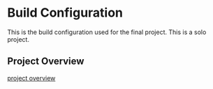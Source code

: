 # Build Configuration
This is the build configuration used for the final project.
This is a solo project.

## Project Overview
[project overview](https://github.com/cu-ecen-aeld/final-project-assignment-dwalkes/wiki/Project-Overview)

